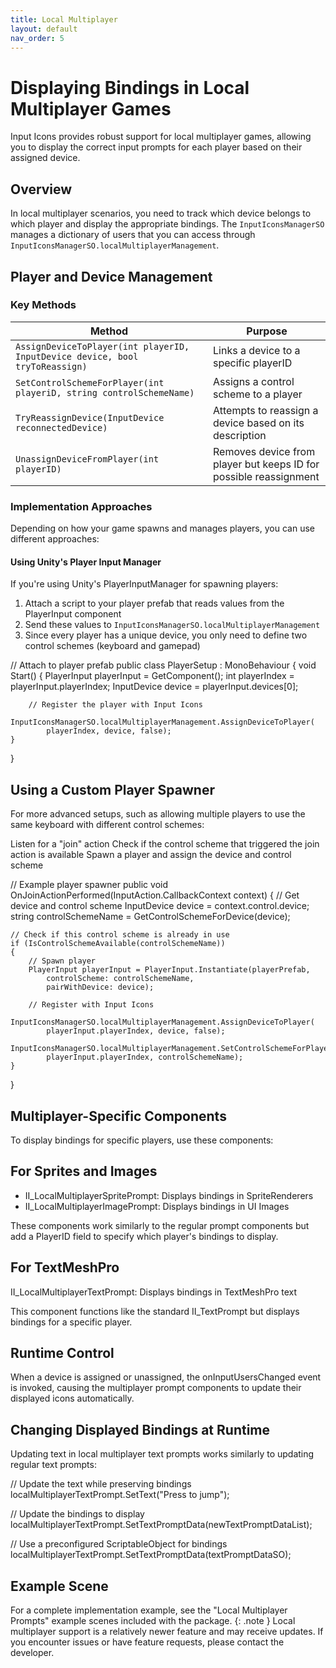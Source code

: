 ```yaml
---
title: Local Multiplayer
layout: default
nav_order: 5
---
```


# Displaying Bindings in Local Multiplayer Games

Input Icons provides robust support for local multiplayer games, allowing you to display the correct input prompts for each player based on their assigned device.

## Overview

In local multiplayer scenarios, you need to track which device belongs to which player and display the appropriate bindings. The `InputIconsManagerSO` manages a dictionary of users that you can access through `InputIconsManagerSO.localMultiplayerManagement`.

## Player and Device Management

### Key Methods

| Method | Purpose |
|--------|---------|
| `AssignDeviceToPlayer(int playerID, InputDevice device, bool tryToReassign)` | Links a device to a specific playerID |
| `SetControlSchemeForPlayer(int playeriD, string controlSchemeName)` | Assigns a control scheme to a player |
| `TryReassignDevice(InputDevice reconnectedDevice)` | Attempts to reassign a device based on its description |
| `UnassignDeviceFromPlayer(int playerID)` | Removes device from player but keeps ID for possible reassignment |

### Implementation Approaches

Depending on how your game spawns and manages players, you can use different approaches:

#### Using Unity's Player Input Manager

If you're using Unity's PlayerInputManager for spawning players:

1. Attach a script to your player prefab that reads values from the PlayerInput component
2. Send these values to `InputIconsManagerSO.localMultiplayerManagement`
3. Since every player has a unique device, you only need to define two control schemes (keyboard and gamepad)


// Attach to player prefab
public class PlayerSetup : MonoBehaviour
{
    void Start()
    {
        PlayerInput playerInput = GetComponent<PlayerInput>();
        int playerIndex = playerInput.playerIndex;
        InputDevice device = playerInput.devices[0];
        
        // Register the player with Input Icons
        InputIconsManagerSO.localMultiplayerManagement.AssignDeviceToPlayer(
            playerIndex, device, false);
    }
}

## Using a Custom Player Spawner
For more advanced setups, such as allowing multiple players to use the same keyboard with different control schemes:

Listen for a "join" action
Check if the control scheme that triggered the join action is available
Spawn a player and assign the device and control scheme

// Example player spawner
public void OnJoinActionPerformed(InputAction.CallbackContext context)
{
    // Get device and control scheme
    InputDevice device = context.control.device;
    string controlSchemeName = GetControlSchemeForDevice(device);
    
    // Check if this control scheme is already in use
    if (IsControlSchemeAvailable(controlSchemeName))
    {
        // Spawn player
        PlayerInput playerInput = PlayerInput.Instantiate(playerPrefab, 
            controlScheme: controlSchemeName, 
            pairWithDevice: device);
            
        // Register with Input Icons
        InputIconsManagerSO.localMultiplayerManagement.AssignDeviceToPlayer(
            playerInput.playerIndex, device, false);
        InputIconsManagerSO.localMultiplayerManagement.SetControlSchemeForPlayer(
            playerInput.playerIndex, controlSchemeName);
    }
}

## Multiplayer-Specific Components
To display bindings for specific players, use these components:
## For Sprites and Images

* II_LocalMultiplayerSpritePrompt: Displays bindings in SpriteRenderers
* II_LocalMultiplayerImagePrompt: Displays bindings in UI Images

These components work similarly to the regular prompt components but add a PlayerID field to specify which player's bindings to display.

## For TextMeshPro

II_LocalMultiplayerTextPrompt: Displays bindings in TextMeshPro text

This component functions like the standard II_TextPrompt but displays bindings for a specific player.

## Runtime Control
When a device is assigned or unassigned, the onInputUsersChanged event is invoked, causing the multiplayer prompt components to update their displayed icons automatically.

## Changing Displayed Bindings at Runtime
Updating text in local multiplayer text prompts works similarly to updating regular text prompts:

// Update the text while preserving bindings
localMultiplayerTextPrompt.SetText("Press <inputaction> to jump");

// Update the bindings to display
localMultiplayerTextPrompt.SetTextPromptData(newTextPromptDataList);

// Use a preconfigured ScriptableObject for bindings
localMultiplayerTextPrompt.SetTextPromptData(textPromptDataSO);

## Example Scene
For a complete implementation example, see the "Local Multiplayer Prompts" example scenes included with the package.
{: .note }
Local multiplayer support is a relatively newer feature and may receive updates. If you encounter issues or have feature requests, please contact the developer.
    
